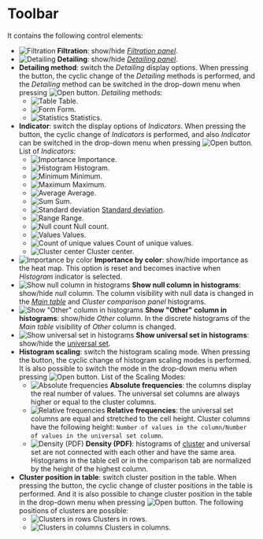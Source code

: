 # Toolbar

It contains the following control elements:

* ![Filtration](../../images/icons/toolbar-controls/filter_default.svg) **Filtration**: show/hide [*Filtration panel*](./filter-panel.md).
* ![Detailing](../../images/icons/toolbar-controls/show-fast-viewer_default.svg) **Detailing**: show/hide [*Detailing panel*](./details.md).
* **Detailing method**: switch the *Detailing* display options. When pressing the button, the cyclic change of the *Detailing* methods is performed, and the *Detailing* method can be switched in the drop-down menu when pressing ![Open](../../images/icons/toolbar-controls/down_default.svg) button. *Detailing* methods:
   * ![Table](../../images/icons/cube/detailing/browse_default.svg) Table.
   * ![Form](../../images/icons/cube/detailing/form_default.svg) Form.
   * ![Statistics](../../images/icons/cube/detailing/stat_default.svg) Statistics.
* **Indicator**: switch the display options of *Indicators*. When pressing the button, the cyclic change of *Indicators* is performed, and also *Indicator* can be switched in the drop-down menu when pressing ![Open](../../images/icons/toolbar-controls/down_default.svg) button. List of *Indicators*:
   * ![Importance](../../images/icons/viewers/cluster-profiles/cluster-profiles/sliced_18x18/importance_default.svg) Importance.
   * ![ Histogram](../../images/icons/viewers/cluster-profiles/cluster-profiles/sliced_18x18/histogram_default.svg)  Histogram.
   * ![Minimum](../../images/icons/toolbar-controls/min_default.svg) Minimum.
   * ![Maximum](../../images/icons/toolbar-controls/max_default.svg) Maximum.
   * ![Average](../../images/icons/toolbar-controls/avg_default.svg) Average.
   * ![Sum](../../images/icons/toolbar-controls/sum_default.svg) Sum.
   * ![Standard deviation](../../images/icons/toolbar-controls/stddev_default.svg) [Standard deviation](https://wiki.loginom.ru/articles/mean-square-deviation.html).
   * ![Range](../../images/icons/viewers/cluster-profiles/cluster-profiles/sliced_18x18/range_default.svg) Range.
   * ![Null count](../../images/icons/toolbar-controls/null-count_default.svg) Null count.
   * ![Values](../../images/icons/toolbar-controls/count_default.svg) Values.
   * ![Count of unique values](../../images/icons/toolbar-controls/unique-count_default.svg) Count of unique values.
   * ![Cluster center](../../images/icons/viewers/cluster-profiles/cluster-profiles/sliced_18x18/cluster-center_default.svg) Cluster center.
* ![Importance by color](../../images/icons/viewers/cluster-profiles/cluster-profiles/sliced_18x18/heatmap_default.svg) **Importance by color**: show/hide importance as the heat map. This option is reset and becomes inactive when *Histogram* indicator is selected.
* ![Show null column in histograms ](../../images/icons/toolbar-controls/null-count_default.svg) **Show null column in histograms**: show/hide *null* column. The column visibility with null data is changed in the [*Main table*](./main-table.md) and *Cluster comparison panel* histograms.
* ![Show "Other" column in histograms](../../images/icons/viewers/cluster-profiles/cluster-profiles/sliced_18x18/residue-count_default.svg) **Show "Other" column in histograms**: show/hide *Other* column. In the discrete histograms of the *Main table* visibility of *Other* column is changed.
* ![Show universal set in histograms](../../images/icons/toolbar-controls/sum_default.svg) **Show universal set in histograms**: show/hide the [universal set](https://wiki.loginom.ru/articles/general-population.html).
* **Histogram scaling**: switch the histogram scaling mode. When pressing the button, the cyclic change of histogram scaling modes is performed. It is also possible to switch the mode in the drop-down menu when pressing ![Open](../../images/icons/toolbar-controls/down_default.svg) button. List of the Scaling Modes:
   * ![Absolute frequencies](../../images/icons/viewers/cluster-profiles/histogram/sliced_18x18/size-scale_default.svg) **Absolute frequencies**: the columns display the real number of values. The universal set columns are always higher or equal to the cluster columns.
   * ![Relative frequencies](../../images/icons/viewers/cluster-profiles/histogram/sliced_18x18/bar-scale_default.svg) **Relative frequencies**: the universal set columns are equal and stretched to the cell height. Cluster columns have the following height: `Number of values in the column/Number of values in the universal set column`.
   * ![Density (PDF)](../../images/icons/viewers/cluster-profiles/histogram/sliced_18x18/no-scale_default.svg) **Density (PDF)**: histograms of [cluster](https://wiki.loginom.ru/articles/cluster.html) and universal set are not connected with each other and have the same area. Histograms in the table cell or in the comparison tab are normalized by the height of the highest column.
* **Cluster position in table**: switch cluster position in the table. When pressing the button, the cyclic change of cluster positions in the table is performed. And it is also possible to change cluster position in the table in the drop-down menu when pressing ![Open](../../images/icons/toolbar-controls/down_default.svg) button. The following positions of clusters are possible:
   * ![Clusters in rows](../../images/icons/toolbar-controls/rows_default.svg) Clusters in rows.
   * ![Clusters in columns](../../images/icons/toolbar-controls/columns_default.svg) Clusters in columns.
